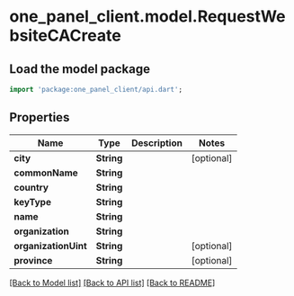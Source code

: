 # one_panel_client.model.RequestWebsiteCACreate

## Load the model package
```dart
import 'package:one_panel_client/api.dart';
```

## Properties
Name | Type | Description | Notes
------------ | ------------- | ------------- | -------------
**city** | **String** |  | [optional] 
**commonName** | **String** |  | 
**country** | **String** |  | 
**keyType** | **String** |  | 
**name** | **String** |  | 
**organization** | **String** |  | 
**organizationUint** | **String** |  | [optional] 
**province** | **String** |  | [optional] 

[[Back to Model list]](../README.md#documentation-for-models) [[Back to API list]](../README.md#documentation-for-api-endpoints) [[Back to README]](../README.md)



